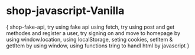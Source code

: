 # shop-javascript-Vanilla
{ 
shop-fake-api,
try using fake api using fetch,
try using post and get methodes and register a user,
try signing on and move to homepage by using window.location,
using localStorage,
seting cookies,
setItem & getItem by using window,
using functions tring to handl html by javascript
}
